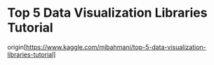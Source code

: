 # Top 5 Data Visualization Libraries Tutorial

origin[https://www.kaggle.com/mjbahmani/top-5-data-visualization-libraries-tutorial]
